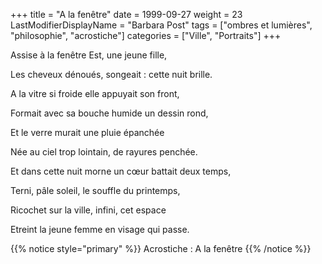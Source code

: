 +++
title = "A la fenêtre"
date = 1999-09-27
weight = 23
LastModifierDisplayName = "Barbara Post"
tags = ["ombres et lumières", "philosophie", "acrostiche"]
categories = ["Ville", "Portraits"]
+++

Assise à la fenêtre Est, une jeune fille,

Les cheveux dénoués, songeait : cette nuit brille.

A la vitre si froide elle appuyait son front,

Formait avec sa bouche humide un dessin rond,

Et le verre murait une pluie épanchée

Née au ciel trop lointain, de rayures penchée.

Et dans cette nuit morne un cœur battait deux temps,

Terni, pâle soleil, le souffle du printemps,

Ricochet sur la ville, infini, cet espace

Etreint la jeune femme en visage qui passe.

{{% notice style="primary" %}}
Acrostiche : A la fenêtre
{{% /notice %}}
